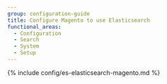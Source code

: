 ```yaml
---
group: configuration-guide
title: Configure Magento to use Elasticsearch
functional_areas:
  - Configuration
  - Search
  - System
  - Setup
---
```


{% include config/es-elasticsearch-magento.md %}
